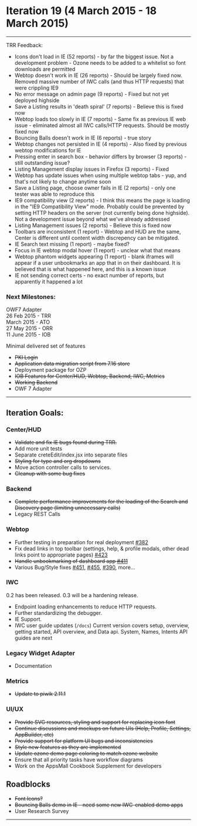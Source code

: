 # Iteration 19 (4 March 2015 - 18 March 2015)

*** 
TRR Feedback:

* Icons don't load in IE (52 reports) - by far the biggest issue. Not a development problem - Ozone needs to be added to a whitelist so font downloads are permitted
* Webtop doesn't work in IE (26 reports) - Should be largely fixed now. Removed massive number of IWC calls (and thus HTTP requests) that were crippling IE9
* No error message on admin page (9 reports) - Fixed but not yet deployed highside
* Save a Listing results in 'death spiral' (7 reports) - Believe this is fixed now
* Webtop loads too slowly in IE (7 reports) - Same fix as previous IE web issue - eliminated almost all IWC calls/HTTP requests. Should be mostly fixed now
* Bouncing Balls doesn't work in IE (6 reports) - true story
* Webtop changes not persisted in IE (4 reports) - Also fixed by previous webtop modifications for IE
* Pressing enter in search box - behavior differs by browser (3 reports) - still outstanding issue?
* Listing Management display issues in Firefox (3 reports) - Fixed
* Webtop has update issues when using multiple webtop tabs - yup, and that's not likely to change anytime soon
* Save a Listing page, choose owner fails in IE (2 reports) - only one tester was able to reproduce this
* IE9 compatibility view (2 reports) - I think this means the page is loading in the "IE9 Compatibility View" mode. Probably could be prevented by setting HTTP headers on the server (not currently being done highside). Not a development issue beyond what we've already addressed
* Listing Management issues (2 reports) - Believe this is fixed now
* Toolbars are inconsistent (1 report) - Webtop and HUD are the same, Center is different until content width discrepency can be mitigated.
* IE Search text missing (1 report) - maybe fixed?
* Focus in IE webtop modal hover (1 report) - unclear what that means
* Webtop phantom widgets appearing (1 report) - blank iframes will appear if a user unbookmarks an app that in on their dashboard. It is believed that is what happened here, and this is a known issue
* IE not sending correct certs - no exact number of reports, but apparently it happened a lot

### Next Milestones:
OWF7 Adapter
<br>26 Feb 2015 - TRR
<br>   March 2015 - ATO
<br>27 May 2015 - ORR
<br>11 June 2015 - IOB

Minimal delivered set of features
* ~~PKI Login~~
* ~~Application data migration script from 7.16 store~~
* Deployment package for OZP
* ~~IOB Features for Center/HUD, Webtop, Backend, IWC, Metrics~~
* ~~Working Backend~~
* OWF 7 Adapter


***

## Iteration Goals:
### Center/HUD
* ~~Validate and fix IE bugs found during TRR.~~
* Add more unit tests
* Separate creteEdit/index.jsx into separate files
* ~~Styling for type and org dropdowns~~
* Move action controller calls to services.
* ~~Cleanup with some bug fixes~~

### Backend
* ~~Complete performance improvements for the loading of the Search and Discovery page (limiting unnecessary calls)~~
* Legacy REST Calls

### Webtop
* Further testing in preparation for real deployment [#382](https://github.com/ozone-development/ozp-webtop/issues/382)
* Fix dead links in top toolbar (settings, help, & profile modals, other dead links point to appropriate pages) [#423](https://github.com/ozone-development/ozp-webtop/issues/423)
* ~~Handle unbookmarking of dashboard app [#411](https://github.com/ozone-development/ozp-webtop/issues/411)~~
* Various Bug/Style fixes [#451](https://github.com/ozone-development/ozp-webtop/issues/451), [#455](https://github.com/ozone-development/ozp-webtop/issues/455), [#390](https://github.com/ozone-development/ozp-webtop/issues/390), more...

### IWC
0.2 has been released. 0.3 will be a hardening release.
* Endpoint loading enhancements to reduce HTTP requests.
* Further standardizing the debugger.
* IE Support.
* IWC user guide updates (`/docs`) Current version covers setup, overview, getting started, API overview, and Data api. System, Names, Intents API guides are next

### Legacy Widget Adapter
* Documentation

### Metrics
* ~~Update to piwik 2.11.1~~

### UI/UX
* ~~Provide SVG resources, styling and support for replacing icon font~~
* ~~Continue discussions and mockups on future UIs (Help, Profile, Settings, AppBuilder, etc)~~
* ~~Provide support for platform UI bugs and inconsistencies~~
* ~~Style new features as they are implemented~~
* ~~Update ozone demo page coloring to match ozone website~~
* Ensure that all priority tasks have workflow diagrams
* Work on the AppsMall Cookbook Supplement for developers

## Roadblocks
* ~~Font Icons?~~
* ~~Bouncing Balls demo in IE - need some new IWC-enabled demo apps~~
* User Research Survey

***